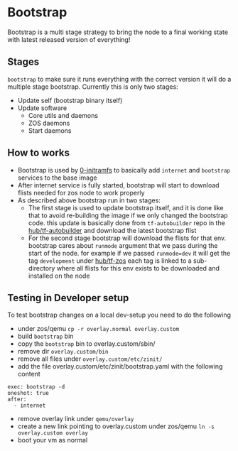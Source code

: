 # Bootstrap

Bootstrap is a multi stage strategy to bring the node to a final working
state with latest released version of everything!

## Stages

`bootstrap` to make sure it runs everything with the correct version it
will do a multiple stage bootstrap. Currently this is only two stages:

- Update self (bootstrap binary itself)
- Update software
  - Core utils and daemons
  - ZOS daemons
  - Start daemons

## How to works

- Bootstrap is used by [0-initramfs](https://github.com/threefoldtech/0-initramfs/blob/development-zos-v3/packages/modules.sh) to basically add `internet` and `bootstrap` services to the base image
- After internet service is fully started, bootstrap will start to download flists needed for zos node to work properly
- As described above bootstrap run in two stages:
  - The first stage is used to update bootstrap itself, and it is done like that to avoid re-building the image if we only changed the bootstrap code. this update is basically done from `tf-autobuilder` repo in the [hub/tf-autobuilder](https://hub.grid.tf/tf-autobuilder) and download the latest bootstrap flist
  - For the second stage bootstrap will download the flists for that env. bootstrap cares about `runmode` argument that we pass during the start of the node. for example if we passed `runmode=dev` it will get the tag `development` under [hub/tf-zos](https://hub.grid.tf/tf-zos) each tag is linked to a sub-directory where all flists for this env exists to be downloaded and installed on the node

## Testing in Developer setup

To test bootstrap changes on a local dev-setup you need to do the following

- under zos/qemu `cp -r overlay.normal overlay.custom`
- build `bootstrap` bin
- copy the `bootstrap` bin to overlay.custom/sbin/
- remove dir `overlay.custom/bin`
- remove all files under `overlay.custom/etc/zinit/`
- add the file overlay.custom/etc/zinit/bootstrap.yaml with the following content

```
exec: bootstrap -d
oneshot: true
after:
  - internet
```

- remove overlay link under `qemu/overlay `
- create a new link pointing to overlay.custom under zos/qemu `ln -s overlay.custom overlay`
- boot your vm as normal
